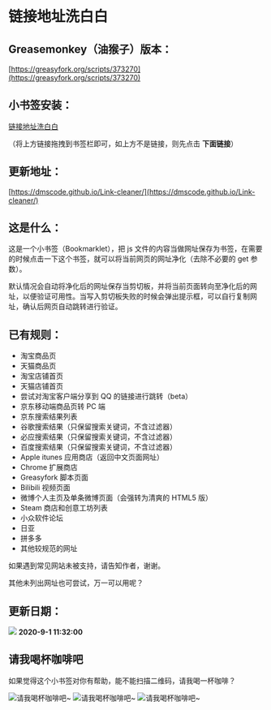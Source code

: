 # 链接地址洗白白

## Greasemonkey（油猴子）版本：

[https://greasyfork.org/scripts/373270](https://greasyfork.org/scripts/373270)

## 小书签安装：

<a href="javascript:(function(){console.info('Version: 0.1.10');const rules={'www.bilibili.com':{testReg:/^http(?:s)?:\/\/www\.bilibili\.com\/video\/(av\d+).*$/i,replace:'https://www.bilibili.com/$1',query:['p'],hash:!0},'itunes.apple.com':{testReg:/^http(?:s)?:\/\/itunes\.apple\.com\/(?:\w{2}\/)?([^\/]+)\/(?:[^\/]+\/)?((?:id)\d+).*$/i,replace:'https://itunes.apple.com/cn/$1/$2'},'apps.apple.com':{testReg:/^http(?:s)?:\/\/apps\.apple\.com\/(?:\w{2}\/)?([^\/]+)\/(?:[^\/]+\/)?((?:id)\d+).*$/i,replace:'https://apps.apple.com/cn/$1/$2'},'microsoft.com/win10-store':{testReg:/^http(?:s)?:\/\/www\.microsoft\.com\/[a-zA-Z-]{2,5}\/p\/[^/]+\/([a-zA-Z0-9]{12,})(?:[^a-zA-Z0-9].*|$)/i,replace:'https://www.microsoft.com/store/apps/$1'},'chrome.google.com/webstore':{testReg:/^http(?:s)?:\/\/chrome\.google\.com\/webstore\/detail\/[^\/]+\/([a-z]{32}).*/i,replace:'https://chrome.google.com/webstore/detail/$1'},'s.taobao.com':{testReg:/^http(?:s)?:\/\/s\.taobao\.com\/search.*$/i,replace:'https://s.taobao.com/search',query:['q']},'list.tmall.com':{testReg:/^http(?:s)?:\/\/list\.tmall\.com\/search_product\.htm.*$/i,replace:'https://list.tmall.com/search_product.htm',query:['q']},'item.taobao.com':{testReg:/^http(?:s)?:\/\/item\.taobao\.com\/item\.htm.*$/i,replace:'https://item.taobao.com/item.htm',query:['id']},'detail.tmall.com':{testReg:/^http(?:s)?:\/\/detail\.tmall\.com\/item\.htm.*$/i,replace:'https://detail.tmall.com/item.htm',query:['id']},'taobao/tmall.com/shop':{testReg:/^http(?:s)?:\/\/(\w+)\.(taobao|tmall)\.com\/shop\/view_shop\.htm.*$/i,replace:'https://$1.$2.com/'},'c.pc.qq.com':{testReg:/^http(?:s)?:\/\/c\.pc\.qq\.com\/middle.html\?.*pfurl=([^&]*)(?:&.*$|$)/i,replace:'$1',query:[],methods:['decodeUrl']},'item.m.jd.com':{testReg:/^http(?:s)?:\/\/item\.m\.jd\.com\/product\/(\d+)\.html(\?.*)?$/i,replace:'https://item.jd.com/$1.html'},'item.m.jd.com/ware/':{testReg:/^http(?:s)?:\/\/item\.m\.jd\.com\/ware\/view\.action\?.*wareId=(\d+).*$/i,replace:'https://item.jd.com/$1.html'},'search.jd.com':{testReg:/^http(?:s)?:\/\/search\.jd\.com\/Search\?.*$/i,query:['keyword','enc']},'re.jd.com':{testReg:/^http(?:s)?:\/\/re\.jd\.com\/cps\/item\/(\d+)\.html.*$/i,replace:'https://item.jd.com/$1.html'},'weibo.com/u':{testReg:/^http(?:s)?:\/\/(?:www\.)?weibo\.com\/u\/(\d+)(\?.*)?$/i,replace:'https://m.weibo.cn/$1'},'weibo.com':{testReg:/^http(?:s)?:\/\/(?:www\.)?weibo\.com\/(?:\d+)\/(\w+)(\?.*)?$/i,replace:'https://m.weibo.cn/status/$1'},'greasyfork.org/script/tabs':{testReg:/^http(?:s)?:\/\/(?:www\.)?greasyfork\.org\/(?:[\w-]*\/)?scripts\/(\d+)-[^//]*\/(code|versions|stats|derivatives|admin).*$/i,replace:'https://greasyfork.org/scripts/$1/$2',hash:!0},'greasyfork.org':{testReg:/^http(?:s)?:\/\/(?:www\.)?greasyfork\.org\/(?:[\w-]*\/)?(scripts|users)\/(\d+)-[^//]*$/i,replace:'https://greasyfork.org/$1/$2'},'greasyfork.org/scripts/list':{testReg:/^http(?:s)?:\/\/(?:www\.)?greasyfork\.org\/(?:[\w-]*\/)?scripts\?.*$/i,query:['set','page']},'greasyfork.org/script/discussions':{testReg:/^http(?:s)?:\/\/(?:www\.)?greasyfork\.org\/(?:[\w-]*\/)?scripts\/(\d+)-[^//]*\/discussions\/(\d+).*$/i,replace:'https://greasyfork.org/scripts/$1/discussions/$2',hash:!0},'greasyfork.org/discussions':{testReg:/^http(?:s)?:\/\/(?:www\.)?greasyfork\.org\/(?:[\w-]*\/)?discussions\/(greasyfork|development|requests)\/(\d+)(?:[^\d].*)?$/i,replace:'https://greasyfork.org/discussions/$1/$2',hash:!0},'store.steampowered.com|steamcommunity.com':{testReg:/^http(?:s)?:\/\/(store\.steampowered|steamcommunity)\.com\/app\/(\d+).*$/i,replace:'https://$1.com/app/$2'},'meta.appinn.com':{testReg:/^http(?:s)?:\/\/meta\.appinn\.net\/t(?:\/[^/]*)*?\/(\d+)(\/.*$|$)/i,replace:'https://meta.appinn.net/t/$1'},'amazon.co.jp':{testReg:/^http(?:s)?:\/\/(?:www\.)?amazon\.co\.jp\/([^\/]+)\/dp\/(\w+)\/.*$/i,replace:'https://www.amazon.co.jp/$1/dp/$2'},'yangkeduo.com':{testReg:/^http(?:s)?:\/\/mobile\.yangkeduo\.com\/goods.html\?.*$/i,query:['goods_id']},'trello.com':{testReg:/^http(?:s)?:\/\/(?:www\.)?trello\.com\/(\w)\/(\w+)(\/.*$|$)/i,replace:'https://trello.com/$1/$2'},other:{testReg:/^(http(?:s)?:\/\/[^?#]*)[?#].*$/i,query:['id','tid','uid','q','wd','query','keyword']}};const pureUrl=function(url=window.location.href){const hash=url.replace(/^[^#]*(#.*)?$/,'$1'),base=url.replace(/(\?|#).*$/,'');let pureUrl=url;const getQueryString=function(key){let ret=url.match(new RegExp('(?:\\?|&)('+key+'=[^?#&]*)','i'));return null===ret?'':ret[1]},methods={decodeUrl:function(url){return decodeURIComponent(url)}};for(let i in rules){let rule=rules[i],reg=rule.testReg,replace=rule.replace;if(reg.test(url)){let newQuerys='';void 0!==rule.query&&rule.query.length>0&&rule.query.map(query=>{const ret=getQueryString(query);''!==ret&&(newQuerys+=(newQuerys.length?'&':'?')+ret)}),newQuerys+=void 0!==rule.hash&&rule.hash?hash:'',pureUrl=(void 0===replace?base:url.replace(reg,replace))+newQuerys,void 0!==rule.methods&&rule.methods.length>0&&rule.methods.map(methodName=>{pureUrl=methods[methodName](pureUrl)});break}}return pureUrl}();let newnode=document.createElement('input');newnode.id='pure-url-for-copy',newnode.value=pureUrl,document.body.appendChild(newnode);let copyinput=document.getElementById('pure-url-for-copy');copyinput.select();try{document.execCommand('copy');window.location.href===pureUrl?window.location.reload():window.location.href=pureUrl}catch(err){null!=prompt('净化后的网址是：',pureUrl)&&(window.location.href=pureUrl)}document.body.removeChild(copyinput)})();">链接地址洗白白</a>

（将上方链接拖拽到书签栏即可，如上方不是链接，则先点击 **下面链接**）

## 更新地址：

[https://dmscode.github.io/Link-cleaner/](https://dmscode.github.io/Link-cleaner/)

## 这是什么：

这是一个小书签（Bookmarklet），把 js 文件的内容当做网址保存为书签，在需要的时候点击一下这个书签，就可以将当前网页的网址净化（去除不必要的 get 参数）。

默认情况会自动将净化后的网址保存当剪切板，并将当前页面转向至净化后的网址，以便验证可用性。当写入剪切板失败的时候会弹出提示框，可以自行复制网址，确认后网页自动跳转进行验证。

## 已有规则：

- 淘宝商品页
- 天猫商品页
- 淘宝店铺首页
- 天猫店铺首页
- 尝试对淘宝客户端分享到 QQ 的链接进行跳转（beta）
- 京东移动端商品页转 PC 端
- 京东搜索结果列表
- 谷歌搜索结果（只保留搜索关键词，不含过滤器）
- 必应搜索结果（只保留搜索关键词，不含过滤器）
- 百度搜索结果（只保留搜索关键词，不含过滤器）
- Apple itunes 应用商店（返回中文页面网址）
- Chrome 扩展商店
- Greasyfork 脚本页面
- Bilibili 视频页面
- 微博个人主页及单条微博页面（会强转为清爽的 HTML5 版）
- Steam 商店和创意工坊列表
- 小众软件论坛
- 日亚
- 拼多多
- 其他较规范的网址

如果遇到常见网站未被支持，请告知作者，谢谢。

其他未列出网址也可尝试，万一可以用呢？

## 更新日期：

![](https://img.shields.io/badge/Version-0.1.10-blue?style=for-the-badge) **2020-9-1 11:32:00**

## 请我喝杯咖啡吧

如果觉得这个小书签对你有帮助，能不能扫描二维码，请我喝一杯咖啡？

![请我喝杯咖啡吧~](./Greasemonkey/images/AliPay-360.png)
![请我喝杯咖啡吧~](./Greasemonkey/images/WePay-360.png)
![请我喝杯咖啡吧~](./Greasemonkey/images/QQPay-360.png)
